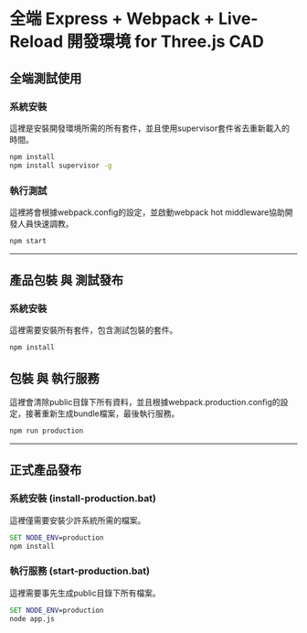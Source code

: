 # 全端 Express + Webpack + Live-Reload 開發環境 for Three.js CAD
## 全端測試使用
### 系統安裝
這裡是安裝開發環境所需的所有套件，並且使用supervisor套件省去重新載入的時間。
```cmd
npm install
npm install supervisor -g
```
### 執行測試
這裡將會根據webpack.config的設定，並啟動webpack hot middleware協助開發人員快速調教。
```cmd
npm start
```
---
## 產品包裝 與 測試發布
### 系統安裝
這裡需要安裝所有套件，包含測試包裝的套件。
```cmd
npm install
```
## 包裝 與 執行服務
這裡會清除public目錄下所有資料，並且根據webpack.production.config的設定，接著重新生成bundle檔案，最後執行服務。
```cmd
npm run production
```
---
## 正式產品發布
### 系統安裝 (install-production.bat)
這裡僅需要安裝少許系統所需的檔案。
```bat
SET NODE_ENV=production
npm install
```
### 執行服務 (start-production.bat)
這裡需要事先生成public目錄下所有檔案。
```bat
SET NODE_ENV=production
node app.js
```